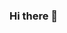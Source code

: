 ### Hi there 👋

<!--
**jameskulu/jameskulu** is a ✨ _special_ ✨ repository because its `README.md` (this file) appears on your GitHub profile.

Here are some ideas to get you started:

- 🔭 I’m currently working on MERN stack project
- 🌱 I’m currently learning Machine Learning
- 👯 I’m looking to collaborate on GitHub
- 💬 Ask me about Backend development
- 📫 How to reach me: jameskulu55@gmail.com

-->
